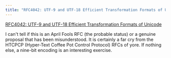 ```yaml
---
title: "RFC4042: UTF-9 and UTF-18 Efficient Transformation Formats of Unicode"
---
```


[RFC4042: UTF-9 and UTF-18 Efficient Transformation Formats of Unicode][1]

I can't tell if this is an April Fools RFC (the probable status) or a genuine
proposal that has been misunderstood. It is certainly a far cry from the HTCPCP
(Hyper-Text Coffee Pot Control Protocol) RFCs of yore. If nothing else,
a nine-bit encoding is an interesting exercise.

[1]: ftp://ftp.rfc-editor.org/in-notes/rfc4042.txt
